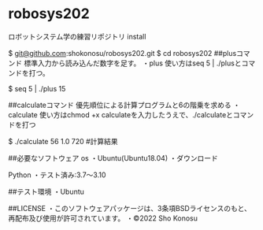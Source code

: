 # robosys202
ロボットシステム学の練習リポジトリ
install

$ git@github.com:shokonosu/robosys202.git
$ cd robosys202
##plusコマンド
標準入力から読み込んだ数字を足す。
・plus
使い方はseq 5 | ./plusとコマンドを打つ。

$ seq 5 | ./plus
15

##calculateコマンド
優先順位による計算プログラムと6の階乗を求める
・calculate
使い方はchmod +x calculateを入力したうえで、./calculateとコマンドを打つ

$ ./calculate
56 1.0 720  #計算結果

##必要なソフトウェア
os
・Ubuntu(Ubuntu18.04)
・ダウンロード

Python
・テスト済み:3.7～3.10

##テスト環境
・Ubuntu

##LICENSE
・このソフトウェアパッケージは、3条項BSDライセンスのもと、再配布及び使用が許可されています。
・©2022 Sho Konosu


